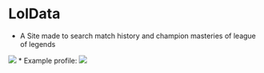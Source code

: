 # LolData
* A Site made to search match history and champion masteries of league of legends
<img src="https://cdn.discordapp.com/attachments/609896353388036098/1242178500585193582/image.png?ex=664ce461&is=664b92e1&hm=87c70e2eadf0657742e850cd0559d3b0ec25e15de629728e8279ca7be902cdba&">
* Example profile:
<img src="https://media.discordapp.net/attachments/609896353388036098/1242307546992087094/image.png?ex=664d5c90&is=664c0b10&hm=41018ade90d8b37bcc1bbaa7fa4801de83f520b724a725b5e0d560b15358a5b4&=&format=webp&quality=lossless&width=1226&height=683">
